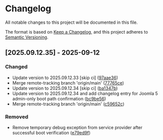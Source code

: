 # Changelog

All notable changes to this project will be documented in this file.

The format is based on [Keep a Changelog](https://keepachangelog.com/en/1.0.0/),
and this project adheres to [Semantic Versioning](https://semver.org/spec/v2.0.0.html).

## [2025.09.12.35] - 2025-09-12

### Changed

* Update version to 2025.09.12.33 [skip ci] ([97aae36](https://github.com/N6REJ/bears_aichatbot/commit/97aae36))
* Merge remote-tracking branch 'origin/main' ([77765ce](https://github.com/N6REJ/bears_aichatbot/commit/77765ce))
* Update version to 2025.09.12.34 [skip ci] ([ba1347b](https://github.com/N6REJ/bears_aichatbot/commit/ba1347b))
* Update version to 2025.09.12.34 and add changelog entry for Joomla 5 admin-only boot path confirmation ([bc9be56](https://github.com/N6REJ/bears_aichatbot/commit/bc9be56))
* Merge remote-tracking branch 'origin/main' ([c59652c](https://github.com/N6REJ/bears_aichatbot/commit/c59652c))

### Removed

* Remove temporary debug exception from service provider after successful boot verification ([e79ed9f](https://github.com/N6REJ/bears_aichatbot/commit/e79ed9f))


